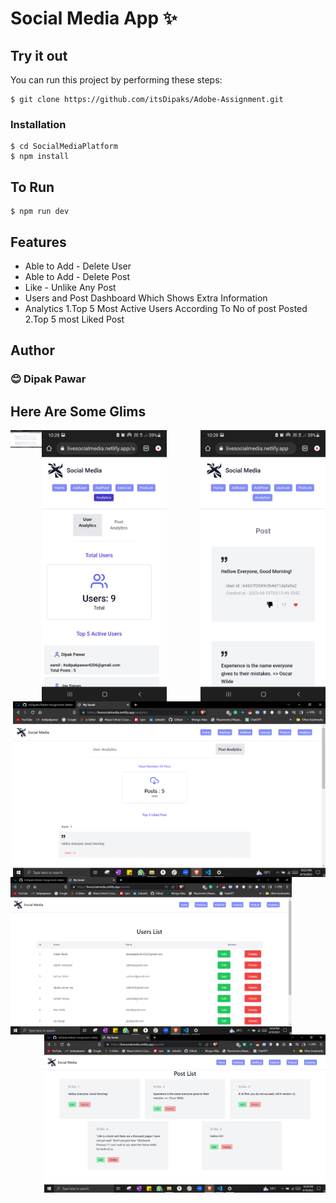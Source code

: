 # Social Media App  ✨ 


## Try it out

You can run this project by performing these steps:


```
$ git clone https://github.com/itsDipaks/Adobe-Assignment.git
```

###  Installation

```
$ cd SocialMediaPlatform
$ npm install
```


## To Run 
```
$ npm run dev
```

## Features
- Able to Add - Delete User 
- Able to Add - Delete Post
- Like - Unlike Any Post
- Users and Post Dashboard Which Shows Extra Information
- Analytics 1.Top 5 Most Active Users According To No of post Posted
2.Top 5 most Liked Post


## Author
### 😊 Dipak Pawar

## Here Are Some Glims 
<img align="left" width="50px"  src="https://github.com/itsDipaks/Projects-Static-File/blob/master/AdobeSocialMedia/postHome.png?raw=true" alt="3d img"/>
<img align="right" width="200px"  src="https://github.com/itsDipaks/Projects-Static-File/blob/master/AdobeSocialMedia/PostLikesMob.jpg?raw=true"/>


<img align="left" width="200px"  src="https://github.com/itsDipaks/Projects-Static-File/blob/master/AdobeSocialMedia/UserAnaMob.jpg?raw=true"/>
<img align="right" width="500px"  src="https://github.com/itsDipaks/Projects-Static-File/blob/master/AdobeSocialMedia/postAnalyatics.png?raw=true" alt="3d img"/>



<img align="left" width="450px"  src="https://github.com/itsDipaks/Projects-Static-File/blob/master/AdobeSocialMedia/userList.png?raw=true"/>
<img align="right" width="450px"  src="https://github.com/itsDipaks/Projects-Static-File/blob/master/AdobeSocialMedia/postList.png?raw=true"/>




